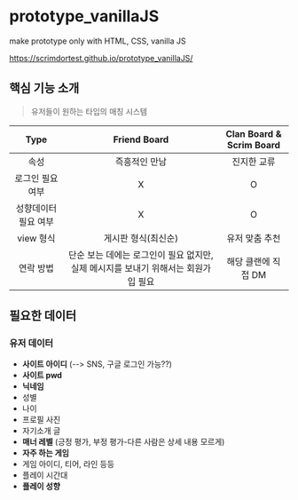 # prototype_vanillaJS
make prototype only with HTML, CSS, vanilla JS

https://scrimdortest.github.io/prototype_vanillaJS/

## 핵심 기능 소개

> 유저들이 원하는 타입의 매칭 시스템

|Type|Friend Board| Clan Board & Scrim Board|
|:---:|:---:|:---:|
|속성|즉흥적인 만남|진지한 교류|
|로그인 필요 여부|X|O|
|성향데이터 필요 여부|X|O|
|view 형식|게시판 형식(최신순)|유저 맞춤 추천|
|연락 방법|단순 보는 데에는 로그인이 필요 없지만, 실제 메시지를 보내기 위해서는 회원가입 필요 | 해당 클랜에 직접 DM|

## 필요한 데이터

### 유저 데이터 
- **사이트 아이디** (--> SNS, 구글 로그인 가능??)
- **사이트 pwd**
- **닉네임**
- 성별 
- 나이
- 프로필 사진
- 자기소개 글
- **매너 레벨** (긍정 평가, 부정 평가-다른 사람은 상세 내용 모르게)
- **자주 하는 게임**
- 게임 아이디, 티어, 라인 등등
- 플레이 시간대
- **플레이 성향**
